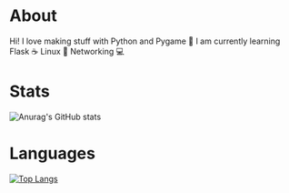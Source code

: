 About
==============
Hi! I love making stuff with Python and Pygame 🐍 I am currently learning Flask ☕ Linux 🐧 Networking 💻

Stats
==============
![Anurag's GitHub stats](https://github-readme-stats.vercel.app/api?username=ScriptLineStudios&show_icons=true&theme=merko)

Languages
==============
[![Top Langs](https://github-readme-stats.vercel.app/api/top-langs/?username=ScriptLineStudios&show_icons=true&theme=merko)](https://github.com/anuraghazra/github-readme-stats)
